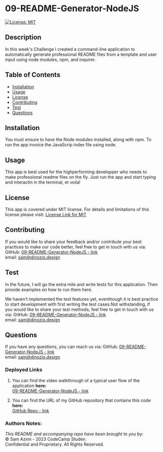 # 09-README-Generator-NodeJS
  [![License: MIT](https://img.shields.io/badge/License-MIT-lightblue.svg)](https://opensource.org/licenses/MIT)

## Description
In this week's Challenge I created a command-line application to automatically generate professional README files from a template and user input using node modules, npm, and inquirer.

## Table of Contents
- [Installation](#installation)
- [Usage](#usage)
- [License](#license)
- [Contributing](#contributing)
- [Test](#test)
- [Questions](#questions)


## Installation
You must ensure to have the Node modules installed, along with npm. To run the app invoice the JavaScrip index file using node.

## Usage
This app is best used for the highperforming developper who needs to make professional readme files on the fly. Just run the app and start typing and interactin in the terminal, et voila!

## License
This app is covered under MIT license. For details and limitations of this license please visit:
[License Link for MIT](https://opensource.org/licenses/MIT)


## Contributing
If you would like to share your feedback and/or contribute your best practices to make our code better, feel free to get in touch with us via:
  GitHub: [09-README-Generator-NodeJS - link](https://github.com/dinozio-design/09-README-Generator-NodeJS)<br>
  email: <sam@dinozio.design><br>

## Test
In the future, I will go the extra mile and write tests for this application. Then provide examples on how to run them here.

We haven't implemented the test features yet, eventhough it is best practice to start development with first writing the test cases.Not withstanding, if you would like to share your test methods, feel free to get in touch with us via:
  GitHub: [09-README-Generator-NodeJS - link](https://github.com/dinozio-design/09-README-Generator-NodeJS)<br>
  email: <sam@dinozio.design><br>

## Questions
If you have any questions, you can reach us via:
  GitHub: [09-README-Generator-NodeJS - link](https://github.com/dinozio-design/09-README-Generator-NodeJS)<br>
  email: <sam@dinozio.design><br>

### Deployed Links

1. You can find the video walkthrough of a typical user flow of the application **here:** <br>[09-README-Generator-NodeJS - link](https://drive.google.com/file/d/1NwPRD4THDTfRObkEHVZuyi3QspYRBKmD/view?usp=sharing)

2. You can find the URL of my GitHub repository that contains this code **here:** <br>[GitHub Repo - link](https://github.com/dinozio-design/09-README-Generator-NodeJS)

### Authors Notes: 
  _This README and accompanying repo have been brought to you by:_<br>© Sam Azimi - 2023 CodeCamp Studen.<br>Confidential and Proprietary. All Rights Reserved.
